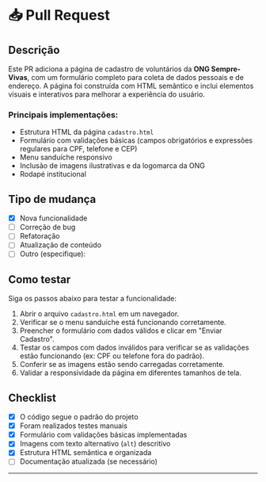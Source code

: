 # 📥 Pull Request

## Descrição

Este PR adiciona a página de cadastro de voluntários da **ONG Sempre-Vivas**, com um formulário completo para coleta de dados pessoais e de endereço. A página foi construída com HTML semântico e inclui elementos visuais e interativos para melhorar a experiência do usuário.

### Principais implementações:

- Estrutura HTML da página `cadastro.html`
- Formulário com validações básicas (campos obrigatórios e expressões regulares para CPF, telefone e CEP)
- Menu sanduíche responsivo
- Inclusão de imagens ilustrativas e da logomarca da ONG
- Rodapé institucional

## Tipo de mudança

- [x] Nova funcionalidade
- [ ] Correção de bug
- [ ] Refatoração
- [ ] Atualização de conteúdo
- [ ] Outro (especifique):

## Como testar

Siga os passos abaixo para testar a funcionalidade:

1. Abrir o arquivo `cadastro.html` em um navegador.
2. Verificar se o menu sanduíche está funcionando corretamente.
3. Preencher o formulário com dados válidos e clicar em "Enviar Cadastro".
4. Testar os campos com dados inválidos para verificar se as validações estão funcionando (ex: CPF ou telefone fora do padrão).
5. Conferir se as imagens estão sendo carregadas corretamente.
6. Validar a responsividade da página em diferentes tamanhos de tela.

## Checklist

- [x] O código segue o padrão do projeto
- [x] Foram realizados testes manuais
- [x] Formulário com validações básicas implementadas
- [x] Imagens com texto alternativo (`alt`) descritivo
- [x] Estrutura HTML semântica e organizada
- [ ] Documentação atualizada (se necessário)

---


